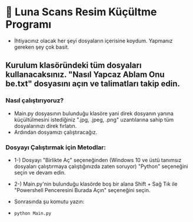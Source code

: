 # 🌙 Luna Scans Resim Küçültme Programı

- İhtiyacınız olacak her şeyi dosyaların içerisine koydum. Yapmanız gereken şey çok basit.

## Kurulum klasöründeki tüm dosyaları kullanacaksınız. "Nasıl Yapcaz Ablam Onu be.txt" dosyasını açın ve talimatları takip edin.

### Nasıl çalıştırıyoruz?

- Main.py dosyasının bulunduğu klasöre yani direk dosyanın yanına küçültülmesini istediğiniz ".jpg, .jpeg, .png" uzantılarına sahip tüm dosyalarınızı direk fırlatın.
- Ardından dosyamızı çalıştıracağız.

### Dosyayı Çalıştırmak için Metodlar:

- 1-) Dosyayı "Birlikte Aç" seçeneğinden (Windows 10 ve üstü tanımsız dosyaları çalıştırmaya çalıştığınızda zaten soruyor) "Python" seçeneğini seçin ve devam edin.

- 2-) Main.py'nin bulunduğu klasörde boş bir alana Shift + Sağ Tık ile "Powershell Penceresini Burada Açın" seçeneğini seçin.
- Sonrasında şu komutu yazın:
- `python Main.py`
